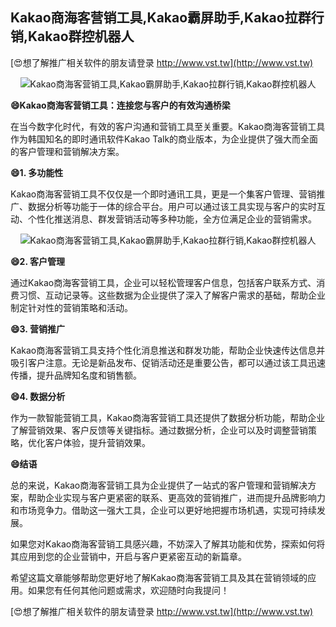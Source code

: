 ## **Kakao商海客营销工具,Kakao霸屏助手,Kakao拉群行销,Kakao群控机器人**

[😍想了解推广相关软件的朋友请登录 http://www.vst.tw](http://www.vst.tw)

 <center><img src="https://vst.tw/MP4/tuiguang/png/1.png" alt="Kakao商海客营销工具,Kakao霸屏助手,Kakao拉群行销,Kakao群控机器人"></center>

**😄Kakao商海客营销工具：连接您与客户的有效沟通桥梁**

在当今数字化时代，有效的客户沟通和营销工具至关重要。Kakao商海客营销工具作为韩国知名的即时通讯软件Kakao Talk的商业版本，为企业提供了强大而全面的客户管理和营销解决方案。

**😄1. 多功能性**

Kakao商海客营销工具不仅仅是一个即时通讯工具，更是一个集客户管理、营销推广、数据分析等功能于一体的综合平台。用户可以通过该工具实现与客户的实时互动、个性化推送消息、群发营销活动等多种功能，全方位满足企业的营销需求。

 <center><img src="https://vst.tw/MP4/tuiguang/png/5.png" alt="Kakao商海客营销工具,Kakao霸屏助手,Kakao拉群行销,Kakao群控机器人"></center>

**😄2. 客户管理**

通过Kakao商海客营销工具，企业可以轻松管理客户信息，包括客户联系方式、消费习惯、互动记录等。这些数据为企业提供了深入了解客户需求的基础，帮助企业制定针对性的营销策略和活动。

**😄3. 营销推广**

Kakao商海客营销工具支持个性化消息推送和群发功能，帮助企业快速传达信息并吸引客户注意。无论是新品发布、促销活动还是重要公告，都可以通过该工具迅速传播，提升品牌知名度和销售额。

**😄4. 数据分析**

作为一款智能营销工具，Kakao商海客营销工具还提供了数据分析功能，帮助企业了解营销效果、客户反馈等关键指标。通过数据分析，企业可以及时调整营销策略，优化客户体验，提升营销效果。

**😄结语**

总的来说，Kakao商海客营销工具为企业提供了一站式的客户管理和营销解决方案，帮助企业实现与客户更紧密的联系、更高效的营销推广，进而提升品牌影响力和市场竞争力。借助这一强大工具，企业可以更好地把握市场机遇，实现可持续发展。

如果您对Kakao商海客营销工具感兴趣，不妨深入了解其功能和优势，探索如何将其应用到您的企业营销中，开启与客户更紧密互动的新篇章。

希望这篇文章能够帮助您更好地了解Kakao商海客营销工具及其在营销领域的应用。如果您有任何其他问题或需求，欢迎随时向我提问！

[😍想了解推广相关软件的朋友请登录 http://www.vst.tw](http://www.vst.tw)



